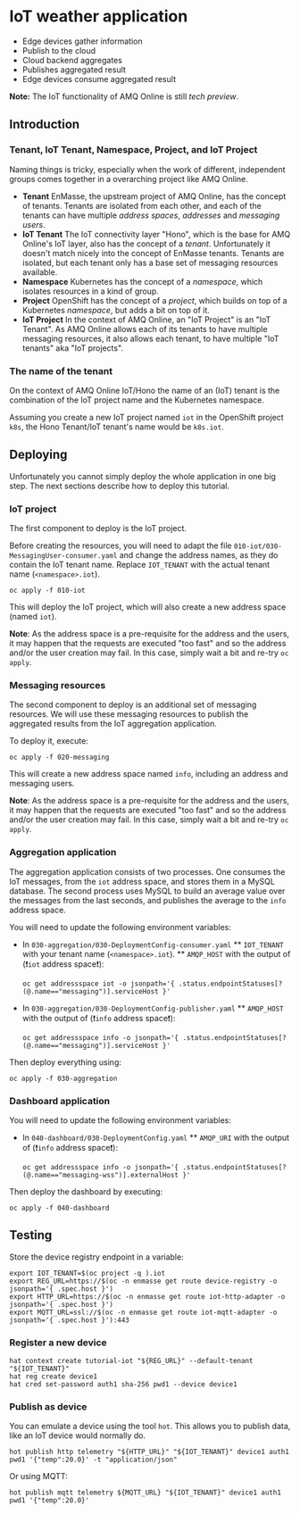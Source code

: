# IoT weather application

* Edge devices gather information
* Publish to the cloud
* Cloud backend aggregates
* Publishes aggregated result
* Edge devices consume aggregated result

**Note:** The IoT functionality of AMQ Online is still *tech preview*.

## Introduction

### Tenant, IoT Tenant, Namespace, Project, and IoT Project

Naming things is tricky, especially when the work of different, independent groups
comes together in a overarching project like AMQ Online.

* **Tenant** EnMasse, the upstream project of AMQ Online, has the concept of tenants. Tenants are isolated from
             each other, and each of the tenants can have multiple *address spaces*, *addresses* and *messaging users*.
* **IoT Tenant** The IoT connectivity layer "Hono", which is the base for AMQ Online's IoT layer,
                 also has the concept of a *tenant*. Unfortunately it doesn't match nicely into the
                 concept of EnMasse tenants. Tenants are isolated, but each tenant only has a base set of messaging
                 resources available.
* **Namespace** Kubernetes has the concept of a *namespace*, which isolates resources in a kind of group.
* **Project** OpenShift has the concept of a *project*, which builds on top of a Kubernetes *namespace*, but adds a bit
              on top of it.
* **IoT Project** In the context of AMQ Online, an "IoT Project" is an "IoT Tenant". As AMQ Online allows each of its
                  tenants to have multiple messaging resources, it also allows each tenant, to have multiple "IoT tenants"
                  aka "IoT projects".

### The name of the tenant

On the context of AMQ Online IoT/Hono the name of an (IoT) tenant is the combination of the IoT project name
and the Kubernetes namespace.

Assuming you create a new IoT project named `iot` in the OpenShift project `k8s`, the Hono Tenant/IoT tenant's
name would be `k8s.iot`.

## Deploying

Unfortunately you cannot simply deploy the whole application in one big step. The next sections
describe how to deploy this tutorial.

### IoT project

The first component to deploy is the IoT project.

Before creating the resources, you will need to adapt the file `010-iot/030-MessagingUser-consumer.yaml`
and change the address names, as they do contain the IoT tenant name. Replace `IOT_TENANT` with
the actual tenant name (`<namespace>.iot`).

    oc apply -f 010-iot

This will deploy the IoT project, which will also create a new address space (named `iot`).

**Note**: As the address space is a pre-requisite for the address and the users, it may happen
that the requests are executed "too fast" and so the address and/or the user creation may fail.
In this case, simply wait a bit and re-try `oc apply`.

### Messaging resources

The second component to deploy is an additional set of messaging resources. We will
use these messaging resources to publish the aggregated results from the IoT aggregation application.

To deploy it, execute:

    oc apply -f 020-messaging

This will create a new address space named `info`, including an address and messaging users.

**Note**: As the address space is a pre-requisite for the address and the users, it may happen
that the requests are executed "too fast" and so the address and/or the user creation may fail.
In this case, simply wait a bit and re-try `oc apply`.

### Aggregation application

The aggregation application consists of two processes. One consumes the IoT messages, from the `iot`
address space, and stores them in a MySQL database. The second process uses MySQL to build an average
value over the messages from the last seconds, and publishes the average to the `info` address space.

You will need to update the following environment variables:

* In `030-aggregation/030-DeploymentConfig-consumer.yaml`
  ** `IOT_TENANT` with your tenant name (`<namespace>.iot`).
  ** `AMQP_HOST` with the output of (❗`iot` address space❗):
     
     ~~~
     oc get addressspace iot -o jsonpath='{ .status.endpointStatuses[?(@.name=="messaging")].serviceHost }'
     ~~~
* In `030-aggregation/030-DeploymentConfig-publisher.yaml`
  ** `AMQP_HOST` with the output of (❗`info` address space❗):
     
     ~~~
     oc get addressspace info -o jsonpath='{ .status.endpointStatuses[?(@.name=="messaging")].serviceHost }'
     ~~~

Then deploy everything using:

    oc apply -f 030-aggregation

### Dashboard application

You will need to update the following environment variables:

* In `040-dashboard/030-DeploymentConfig.yaml`
  ** `AMQP_URI` with the output of (❗`info` address space❗):
     
     ~~~
     oc get addressspace info -o jsonpath='{ .status.endpointStatuses[?(@.name=="messaging-wss")].externalHost }'
     ~~~

Then deploy the dashboard by executing:

    oc apply -f 040-dashboard

## Testing

Store the device registry endpoint in a variable:

    export IOT_TENANT=$(oc project -q ).iot
    export REG_URL=https://$(oc -n enmasse get route device-registry -o jsonpath='{ .spec.host }')
    export HTTP_URL=https://$(oc -n enmasse get route iot-http-adapter -o jsonpath='{ .spec.host }')
    export MQTT_URL=ssl://$(oc -n enmasse get route iot-mqtt-adapter -o jsonpath='{ .spec.host }'):443

### Register a new device

    hat context create tutorial-iot "${REG_URL}" --default-tenant "${IOT_TENANT}"
    hat reg create device1
    hat cred set-password auth1 sha-256 pwd1 --device device1

### Publish as device

You can emulate a device using the tool `hot`. This allows you to publish data, like an IoT device
would normally do.

    hot publish http telemetry "${HTTP_URL}" "${IOT_TENANT}" device1 auth1 pwd1 '{"temp":20.0}' -t "application/json"

Or using MQTT:

    hot publish mqtt telemetry ${MQTT_URL} "${IOT_TENANT}" device1 auth1 pwd1 '{"temp":20.0}'
